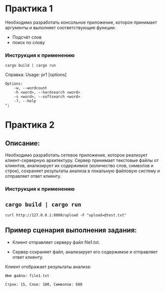 # Практика 1

Необходимо разработать консольное приложение, которое принимает аргументы и выполняет соответствующие функции:
- Подсчёт слов
- поиск по слову 

### Инструкция к применению
`cargo build | cargo run`

Справка:
    Usage: pr1 [options] <path>

    Options:
        -w, --wordcount
        -h <word>, --hardsearch <word>
        -s <word>, --softsearch <word>
        -?, --help
    ";

# Практика 2
## Описание:


Необходимо разработать сетевое приложение, которое реализует клиент-серверную архитектуру. Сервер принимает текстовые файлы от клиентов, анализирует их содержимое (количество слов, символов и строк), сохраняет результаты анализа в локальную файловую систему и отправляет ответ клиенту.


### Инструкция к применению
`cargo build | cargo run`
------------
`curl http://127.0.0.1:8000/upload -F "upload=@test.txt"`

## Пример сценария выполнения задания:

- Клиент отправляет серверу файл file1.txt.

- Сервер сохраняет файл, анализирует его содержимое и отправляет ответ клиенту.

Клиент отображает результаты анализа:

	Имя файла: file1.txt

	Строк: 15, Слов: 100, Символов: 600